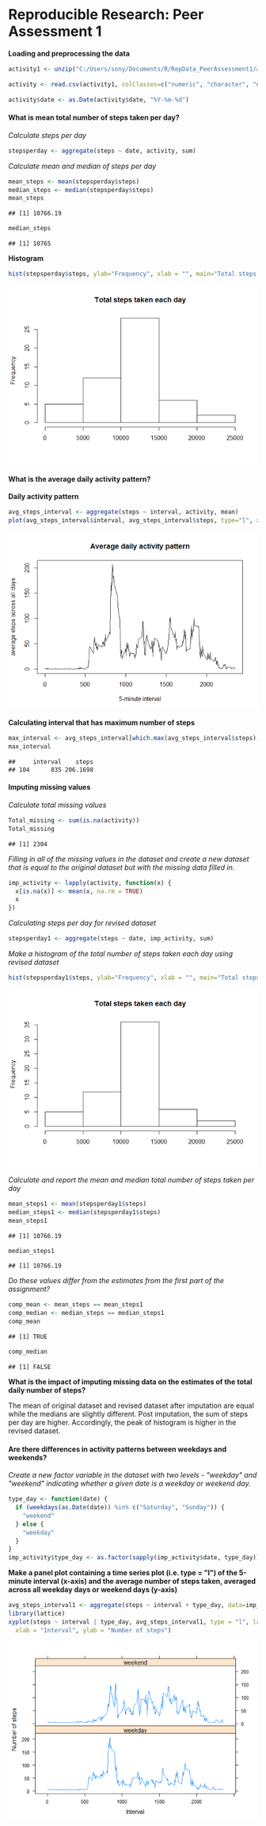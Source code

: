# Reproducible Research: Peer Assessment 1


**Loading and preprocessing the data**

```r
activity1 <- unzip("C:/Users/sony/Documents/R/RepData_PeerAssessment1/activity.zip")
```


```r
activity <- read.csv(activity1, colClasses=c("numeric", "character", "numeric"))
```


```r
activity$date <- as.Date(activity$date, "%Y-%m-%d")
```



#### What is mean total number of steps taken per day? 

*Calculate steps per day*

```r
stepsperday <- aggregate(steps ~ date, activity, sum)
```

*Calculate mean and median of steps per day*


```r
mean_steps <- mean(stepsperday$steps)
median_steps <- median(stepsperday$steps)
mean_steps
```

```
## [1] 10766.19
```

```r
median_steps
```

```
## [1] 10765
```

**Histogram**


```r
hist(stepsperday$steps, ylab="Frequency", xlab = "", main="Total steps taken each day")
```

![](PA1_template_files/figure-html/unnamed-chunk-6-1.png) 

#### What is the average daily activity pattern?

**Daily activity pattern**


```r
avg_steps_interval <- aggregate(steps ~ interval, activity, mean)
plot(avg_steps_interval$interval, avg_steps_interval$steps, type="l", xlab="5-minute interval", ylab= "average steps across all days", main= "Average daily activity pattern")
```

![](PA1_template_files/figure-html/unnamed-chunk-7-1.png) 

**Calculating interval that has maximum number of steps**


```r
max_interval <- avg_steps_interval[which.max(avg_steps_interval$steps),]
max_interval
```

```
##     interval    steps
## 104      835 206.1698
```

#### Imputing missing values

*Calculate total missing values*


```r
Total_missing <- sum(is.na(activity))
Total_missing
```

```
## [1] 2304
```

*Filling in all of the missing values in the dataset and create a new dataset that is equal to the original dataset but with the missing data filled in.*


```r
imp_activity <- lapply(activity, function(x) { 
  x[is.na(x)] <- mean(x, na.rm = TRUE)
  x
})
```

*Calculating steps per day for revised dataset*


```r
stepsperday1 <- aggregate(steps ~ date, imp_activity, sum)
```

*Make a histogram of the total number of steps taken each day using revised dataset*


```r
hist(stepsperday1$steps, ylab="Frequency", xlab = "", main="Total steps taken each day")
```

![](PA1_template_files/figure-html/unnamed-chunk-12-1.png) 

*Calculate and report the mean and median total number of steps taken per day*


```r
mean_steps1 <- mean(stepsperday1$steps)
median_steps1 <- median(stepsperday1$steps)
mean_steps1
```

```
## [1] 10766.19
```

```r
median_steps1
```

```
## [1] 10766.19
```

*Do these values differ from the estimates from the first part of the assignment?*


```r
comp_mean <- mean_steps == mean_steps1
comp_median <- median_steps == median_steps1
comp_mean
```

```
## [1] TRUE
```

```r
comp_median
```

```
## [1] FALSE
```

**What is the impact of imputing missing data on the estimates of the total daily number of steps?**

The mean of original dataset and revised dataset after imputation are equal while the medians are slightly different. Post imputation, the sum of steps per day are higher. Accordingly, the peak of histogram is higher in the revised dataset. 


#### Are there differences in activity patterns between weekdays and weekends?

*Create a new factor variable in the dataset with two levels - "weekday" and "weekend" indicating whether a given date is a weekday or weekend day.*


```r
type_day <- function(date) {
  if (weekdays(as.Date(date)) %in% c("Saturday", "Sunday")) {
    "weekend"
  } else {
    "weekday"
  }
}
imp_activity$type_day <- as.factor(sapply(imp_activity$date, type_day))
```

**Make a panel plot containing a time series plot (i.e. type = "l") of the 5-minute interval (x-axis) and the average number of steps taken, averaged across all weekday days or weekend days (y-axis)**


```r
avg_steps_interval1 <- aggregate(steps ~ interval + type_day, data=imp_activity, mean)
library(lattice)
xyplot(steps ~ interval | type_day, avg_steps_interval1, type = "l", layout = c(1, 2), 
  xlab = "Interval", ylab = "Number of steps")
```

![](PA1_template_files/figure-html/unnamed-chunk-16-1.png) 
